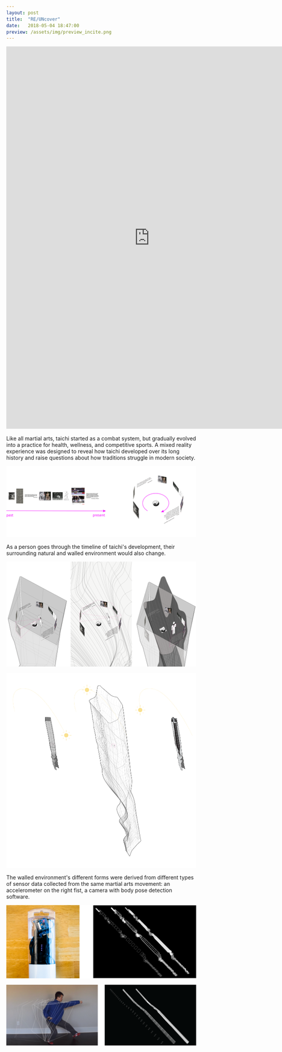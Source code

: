 ```yaml
---
layout: post
title:  "RE/UNcover"
date:   2018-05-04 18:47:00
preview: /assets/img/preview_incite.png
---
```


<iframe src="https://player.vimeo.com/video/327150676?h=fc720b863a" width="760" height="1013" frameborder="0" allow="autoplay; fullscreen; picture-in-picture" allowfullscreen></iframe>
<br>

Like all martial arts, taichi started as a combat system, but gradually evolved into a practice for health, wellness, and competitive sports. A mixed reality experience was designed to reveal how taichi developed over its long history and raise questions about how traditions struggle in modern society.

![Taichi timeline](/assets/img/incite/02_gallery_concept_0.png)

As a person goes through the timeline of taichi's development, their surrounding natural and walled environment would also change.

![Responsive Environment Form](/assets/img/incite/03_gallery_concept_composite.png)

![Responsive Environment Light](/assets/img/incite/04_gallery_geometry_composite.png)

The walled environment's different forms were derived from different types of sensor data collected from the same martial arts movement: an accelerometer on the right fist, a camera with body pose detection software.

![Accelerometer](/assets/img/incite/05_process_1-01.png)

![Camera with pose detection](/assets/img/incite/05_process_2-01.png)